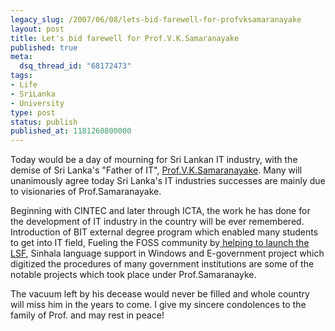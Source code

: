```yaml
---
legacy_slug: /2007/06/08/lets-bid-farewell-for-profvksamaranayake
layout: post
title: Let's bid farewell for Prof.V.K.Samaranayake
published: true
meta:
  dsq_thread_id: "68172473"
tags:
- Life
- SriLanka
- University
type: post
status: publish
published_at: 1181260800000
---
```

Today would be a day of mourning for Sri Lankan IT industry, with the demise of Sri Lanka's "Father of IT", <a href="http://www.google.com/url?sa=t&ct=res&cd=1&url=http%3A%2F%2Fwww.ucsc.cmb.ac.lk%2FPeople%2Fsam%2Findex.htm&ei=3W1oRp-HCpvYigHDleCPAw&usg=AFQjCNGceaElQqCESHW5cEOB-Hk3N_UiBw&sig2=Ex9u6xJhGd2YnjSgCPQEVw">Prof.V.K.Samaranayake</a>. Many will unanimously agree today Sri Lanka's IT industries successes are mainly due to visionaries of Prof.Samaranayake.

Beginning with CINTEC and later through ICTA, the work he has done for the development of IT industry in the country will be ever remembered. Introduction of BIT external degree program which enabled many students to get into IT field, Fueling the FOSS community by<a href="http://www.bloglines.com/blog/sanjiva?id=224"> helping to launch the LSF</a>, Sinhala language support in Windows and E-government project which digitized the procedures of many government institutions are some of the notable projects which took place under Prof.Samaranayke.

The vacuum left by his decease would never be filled and whole country will miss him in the years to come. I give my sincere condolences to the family of Prof. and may rest in peace!
